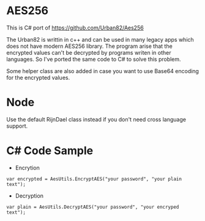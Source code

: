 # AES256

This is C# port of https://github.com/Urban82/Aes256

The Urban82 is writtin in c++ and can be used in many legacy apps which does not have modern AES256 library. The program arise that the encrypted values can't be decrypted by programs writen in other languages. So I've ported the same code to C# to solve this problem.

Some helper class are also added in case you want to use Base64 encoding for the encrypted values.

# Node
Use the default RijnDael class instead if you don't need cross language support.


# C# Code Sample

* Encrytion
```
var encrypted = AesUtils.EncryptAES("your password", "your plain text");
```

* Decryption
```
var plain = AesUtils.DecryptAES("your password", "your encryped text");
```

